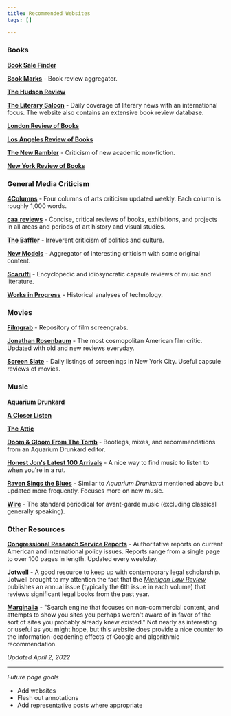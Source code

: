 ```yaml
---
title: Recommended Websites
tags: []

---
```

### Books

[**Book Sale Finder**](https://booksalefinder.com/index.html)

[**Book Marks**](https://bookmarks.reviews/) - Book review aggregator.

[**The Hudson Review**](https://hudsonreview.com/)

[**The Literary Saloon**](https://www.complete-review.com/saloon/index.htm) - Daily coverage of literary news with an international focus. The website also contains an extensive book review database.

[**London Review of Books**](https://www.lrb.co.uk/)

[**Los Angeles Review of Books**](https://lareviewofbooks.org/)

[**The New Rambler**](https://newramblerreview.com/) - Criticism of new academic non-fiction.

[**New York Review of Books**](https://www.nybooks.com/)

### General Media Criticism

[**4Columns**](https://4columns.org/) - Four columns of arts criticism updated weekly. Each column is roughly 1,000 words.

[**caa.reviews**](http://www.caareviews.org/) - Concise, critical reviews of books, exhibitions, and projects in all areas and periods of art history and visual studies.

[**The Baffler**](https://thebaffler.com/) - Irreverent criticism of politics and culture.

[**New Models**](https://newmodels.io) - Aggregator of interesting criticism with some original content.

[**Scaruffi**](https://scaruffi.com/) - Encyclopedic and idiosyncratic capsule reviews of music and literature.

[**Works in Progress**](https://worksinprogress.co/) - Historical analyses of technology.

### Movies

[**Filmgrab**](https://film-grab.com/) - Repository of film screengrabs.

[**Jonathan Rosenbaum**](https://www.jonathanrosenbaum.net/) - The most cosmopolitan American film critic. Updated with old and new reviews everyday.

[**Screen Slate**](https://www.screenslate.com/) - Daily listings of screenings in New York City. Useful capsule reviews of movies.

### Music

[**Aquarium Drunkard**](https://aquariumdrunkard.com)

[**A Closer Listen**](https://acloserlisten.com)

[**The Attic**](https://members.tripod.com/lysergia_2/AcidArchives/lamaAttic.htm)

[**Doom & Gloom From The Tomb**](https://doomandgloomfromthetomb.tumblr.com/) - Bootlegs, mixes, and recommendations from an Aquarium Drunkard editor.

[**Honest Jon's Latest 100 Arrivals**](https://honestjons.com/shop/Latest_100_arrivals) - A nice way to find music to listen to when you're in a rut.

[**Raven Sings the Blues**](http://www.ravensingstheblues.com/) - Similar to _Aquarium Drunkard_ mentioned above but updated more frequently. Focuses more on new music.

[**Wire**](https://www.thewire.co.uk/) - The standard periodical for avant-garde music (excluding classical generally speaking).

### Other Resources

[**Congressional Research Service Reports**](https://crsreports.congress.gov/) - Authoritative reports on current American and international policy issues. Reports range from a single page to over 100 pages in length. Updated every weekday.

[**Jotwell**](https://jotwell.com/) - A good resource to keep up with contemporary legal scholarship. Jotwell brought to my attention the fact that the [_Michigan Law Review_](https://repository.law.umich.edu/mlr/) publishes an annual issue (typically the 6th issue in each volume) that reviews significant legal books from the past year.

[**Marginalia**](https://search.marginalia.nu/ "https://search.marginalia.nu/") - "Search engine that focuses on non-commercial content, and attempts to show you sites you perhaps weren't aware of in favor of the sort of sites you probably already knew existed." Not nearly as interesting or useful as you might hope, but this website does provide a nice counter to the information-deadening effects of Google and algorithmic recommendation.

_Updated April 2, 2022_

***

_Future page goals_

* Add websites
* Flesh out annotations
* Add representative posts where appropriate